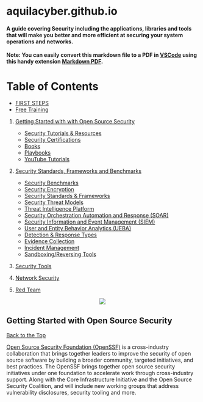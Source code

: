 # aquilacyber.github.io


#### A guide covering Security including the applications, libraries and tools that will make you better and more efficient at securing your system operations and networks.

**Note: You can easily convert this markdown file to a PDF in [VSCode](https://code.visualstudio.com/) using this handy extension [Markdown PDF](https://marketplace.visualstudio.com/items?itemName=yzane.markdown-pdf).**

# Table of Contents

 * [FIRST STEPS](Wiki/First-Steps.md)
 * [Free Training](Wiki/Free-Training/)

1. [Getting Started with with Open Source Security](wiki/Getting-Started-in-Security)
    * [Security Tutorials & Resources](wiki/Getting-Started-in-Security/Security-Tutorials-and-Resources.md)
    * [Security Certifications](Security-Certifications.md)
    * [Books](wiki/Getting-Started-in-Security/books.md)
    * [Playbooks](playbooks.md)
    * [YouTube Tutorials](youtube-tutorials.md)

2. [Security Standards, Frameworks and Benchmarks](https://github.com/mikeroyal/Open-Source-Security-Guide#security-standards-frameworks-and-benchmarks)
    * [Security Benchmarks](#Security-Benchmarks)
    * [Security Encryption](#Security-Encryption) 
    * [Security Standards & Frameworks](#Security-Standards--Frameworks)  
    * [Security Threat Models](#Security-Threat-Models)
    * [Threat Intelligence Platform](#threat-intelligence-platform)
    * [Security Orchestration Automation and Response (SOAR)](#Security-Orchestration-Automation-and-Response-SOAR)
    * [Security Information and Event Management (SIEM)](#Security-information-and-event-management-SIEM)
    * [User and Entity Behavior Analytics (UEBA)](#User-and-Entity-Behavior-Analytics-UEBA)
    * [Detection & Response Types](#detection--response-types)
    * [Evidence Collection](#evidence-collection)
    * [Incident Management](#incident-management)
    * [Sandboxing/Reversing Tools](#sandboxingreversing-tools)

3. [Security Tools](https://github.com/mikeroyal/Open-Source-Security-Guide#security-tools)

4. [Network Security](https://github.com/mikeroyal/Open-Source-Security-Guide#network-security)

5. [Red Team]()


<p align="center">
 <img src="https://user-images.githubusercontent.com/45159366/119560590-f7f91500-bd58-11eb-8fa4-57ba89fd58da.png">
  <br />
</p>

## Getting Started with Open Source Security
[Back to the Top](#table-of-contents)

[Open Source Security Foundation (OpenSSF)](https://openssf.org/) is a cross-industry collaboration that brings together leaders to improve the security of open source software by building a broader community, targeted initiatives, and best practices. The OpenSSF brings together open source security initiatives under one foundation to accelerate work through cross-industry support. Along with the Core Infrastructure Initiative and the Open Source Security Coalition, and will include new working groups that address vulnerability disclosures, security tooling and more.
